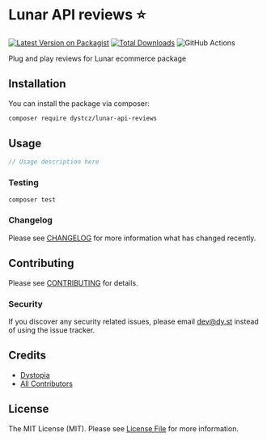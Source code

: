 # Lunar API reviews ⭐

[![Latest Version on Packagist](https://img.shields.io/packagist/v/dystcz/lunar-api-reviews.svg?style=flat-square)](https://packagist.org/packages/dystcz/lunar-api-reviews)
[![Total Downloads](https://img.shields.io/packagist/dt/dystcz/lunar-api-reviews.svg?style=flat-square)](https://packagist.org/packages/dystcz/lunar-api-reviews)
![GitHub Actions](https://github.com/dystcz/lunar-api-reviews/actions/workflows/main.yml/badge.svg)

Plug and play reviews for Lunar ecommerce package

## Installation

You can install the package via composer:

```bash
composer require dystcz/lunar-api-reviews
```

## Usage

```php
// Usage description here
```

### Testing

```bash
composer test
```

### Changelog

Please see [CHANGELOG](CHANGELOG.md) for more information what has changed recently.

## Contributing

Please see [CONTRIBUTING](CONTRIBUTING.md) for details.

### Security

If you discover any security related issues, please email dev@dy.st instead of using the issue tracker.

## Credits

-   [Dystopia](https://github.com/dystcz)
-   [All Contributors](../../contributors)

## License

The MIT License (MIT). Please see [License File](LICENSE.md) for more information.
